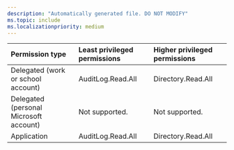 ```yaml
---
description: "Automatically generated file. DO NOT MODIFY"
ms.topic: include
ms.localizationpriority: medium
---
```


|Permission type|Least privileged permissions|Higher privileged permissions|
|:---|:---|:---|
|Delegated (work or school account)|AuditLog.Read.All|Directory.Read.All|
|Delegated (personal Microsoft account)|Not supported.|Not supported.|
|Application|AuditLog.Read.All|Directory.Read.All|

